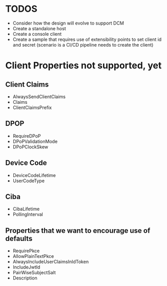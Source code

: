 # TODOS 
- Consider how the design will evolve to support DCM
- Create a standalone host
- Create a console client
- Create a sample that requires use of extensibility points to set client id and secret (scenario is a CI/CD pipeline needs to create the client)





# Client Properties not supported, yet
## Client Claims
- AlwaysSendClientClaims
- Claims
- ClientClaimsPrefix

## DPOP
- RequireDPoP
- DPoPValidationMode
- DPoPClockSkew

## Device Code
- DeviceCodeLifetime
- UserCodeType

## Ciba
- CibaLifetime
- PollingInterval

## Properties that we want to encourage use of defaults
- RequirePkce
- AllowPlainTextPkce
- AlwaysIncludeUserClaimsInIdToken
- IncludeJwtId
- PairWiseSubjectSalt
- Description

